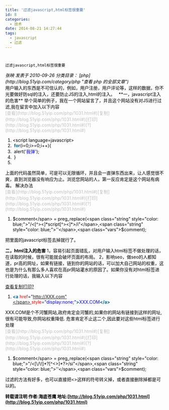 ```yaml
---
title: '过滤javascript,html标签很重要'
id: 8
categories:
  - 技术
date: 2014-08-21 14:27:44
tags:
  - javascript
  - 过滤
---
```


<div class="title" style="color: #000000;">

# 
    过滤javascript,html标签很重要

</div>

<div class="meta" style="font-style: italic; color: #000000;">
  张映 发表于 2010-09-26 分类目录： [php](http://blog.51yip.com/category/php "查看 php 的全部文章")
</div>

<div class="entry" style="color: #000000;">
  用户输入的东西是不可信认的，例如，用户注册，用户评论等，这样的数据，你不光要做好防sql的注入，还要防止JS的注入,html的注入。   **一，javascript注入的危害** 举个简单的例子，我在一个网站留言了，并且这个网站没有对JS进行过滤,我在留言中加入以下内容 <div class="dp-highlighter">
    <div class="bar">
      <div class="tools" style="color: silver;">
        [查看](http://blog.51yip.com/php/1031.html#)[复制](http://blog.51yip.com/php/1031.html#)[打印](http://blog.51yip.com/php/1031.html#)[?](http://blog.51yip.com/php/1031.html#)
      </div>
    </div>

1.  <span style="color: black;"><script language=javascript>  </span>
2.  <span style="color: black;"> <span class="keyword" style="font-weight: bold; color: #006699;">for</span>(i=0;i>=0;i++){  </span>
3.  <span style="color: black;"> alert(<span class="string" style="color: blue;">'我弹'</span>);  </span>
4.  <span style="color: black;"> }  </span>
5.  <span style="color: black;"> </script>  </span>
  </div> 上面的代码虽然简单，可是可以无限循环，并且会一直弹东西出来，让人感觉很不爽，直到浏览器没有响应为止。浏览您网站的人，第一反应肯定是这个网站有病毒。 解决办法 

  <div class="dp-highlighter">
    <div class="bar">
      <div class="tools" style="color: silver;">
        [查看](http://blog.51yip.com/php/1031.html#)[复制](http://blog.51yip.com/php/1031.html#)[打印](http://blog.51yip.com/php/1031.html#)[?](http://blog.51yip.com/php/1031.html#)
      </div>
    </div>

1.  <span style="color: black;"><span class="vars">$comment</span> = preg_replace(<span class="string" style="color: blue;">"/<[^><]*script[^><]*>/i"</span>,<span class="string" style="color: blue;">''</span>,<span class="vars">$comment</span>);  </span>
  </div> 把里面的javascript标签去掉就行了。 

  **二，html注入的危害** 1，容易引起页面错乱，对用户输入html标签不做处理的话，在读取的时候，很有可能就会破坏页面的布局。 2，影响seo，做seo的人都知道，pr高的网址，如果有链接，链到你的网站的话，可以加大自己网站的权重，这也是为什么有那么多人喜欢在高pr网站灌水的原因了。如果你没有对html标签进行处理的话，我输入以下内容 <div class="dp-highlighter">
    <div class="bar">
      <div class="tools" style="color: silver;">
        [查看](http://blog.51yip.com/php/1031.html#)[复制](http://blog.51yip.com/php/1031.html#)[打印](http://blog.51yip.com/php/1031.html#)[?](http://blog.51yip.com/php/1031.html#)
      </div>
    </div>

1.  <span style="color: black;"><span class="tag" style="font-weight: bold; color: #006699;"><</span><span class="tag-name" style="font-weight: bold; color: #006699;">a</span> <span class="attribute" style="color: red;">href</span>=<span class="attribute-value" style="color: blue;">"http://XXX.com"</span> <span class="attribute" style="color: red;">style</span>=<span class="attribute-value" style="color: blue;">"display:none;"</span><span class="tag" style="font-weight: bold; color: #006699;">></span>XXX.COM<span class="tag" style="font-weight: bold; color: #006699;"></</span><span class="tag-name" style="font-weight: bold; color: #006699;">a</span><span class="tag" style="font-weight: bold; color: #006699;">></span>  </span>
  </div> XXX.COM是个不河蟹网站,政府肯定会河蟹的,如果你的网站有链接到这样的网址,很有可能导致,你网站权重降低. 危害肯定不止这二个,因此要对这些html标签进行处理 

  <div class="dp-highlighter">
    <div class="bar">
      <div class="tools" style="color: silver;">
        [查看](http://blog.51yip.com/php/1031.html#)[复制](http://blog.51yip.com/php/1031.html#)[打印](http://blog.51yip.com/php/1031.html#)[?](http://blog.51yip.com/php/1031.html#)
      </div>
    </div>

1.  <span style="color: black;"><span class="vars">$comment</span> = preg_replace(<span class="string" style="color: blue;">"/<[\/\!]*?[^<>]*?>/si"</span>,<span class="string" style="color: blue;">''</span>,<span class="vars">$comment</span>);  </span>
  </div> 过滤的方法有好多，也可以直接把<>这样的符号转义掉，或者直接删除掉都是可以的。   

  **转载请注明 作者:海底苍鹰 地址:[http://blog.51yip.com/php/1031.html](http://blog.51yip.com/php/1031.html)**
</div>